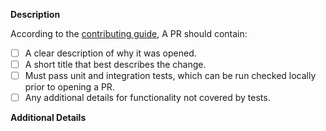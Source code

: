 **Description**

According to the [contributing guide](https://github.com/gtsteffaniak/filebrowser/wiki/Contributing#contributing-as-an-unofficial-contributor), A PR should contain:

- [ ] A clear description of why it was opened.
- [ ] A short title that best describes the change.
- [ ] Must pass unit and integration tests, which can be run checked locally prior to opening a PR.
- [ ] Any additional details for functionality not covered by tests.

**Additional Details**
